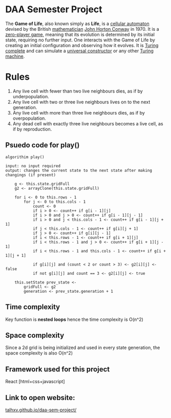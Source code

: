 # DAA Semester Project

The **Game of Life**, also known simply as **Life**, is a [cellular automaton](https://en.wikipedia.org/wiki/Cellular_automaton "Cellular automaton") devised by the British [mathematician](https://en.wikipedia.org/wiki/Mathematician "Mathematician")  [John Horton Conway](https://en.wikipedia.org/wiki/John_Horton_Conway "John Horton Conway") in 1970. It is a [zero-player game](https://en.wikipedia.org/wiki/Zero-player_game "Zero-player game"), meaning that its evolution is determined by its initial state, requiring no further input. One interacts with the Game of Life by creating an initial configuration and observing how it evolves. It is [Turing complete](https://en.wikipedia.org/wiki/Turing_complete "Turing complete") and can simulate a [universal constructor](https://en.wikipedia.org/wiki/Von_Neumann_universal_constructor "Von Neumann universal constructor") or any other [Turing machine](https://en.wikipedia.org/wiki/Turing_machine "Turing machine").


# Rules

1.  Any live cell with fewer than two live neighbours dies, as if by underpopulation.
2.  Any live cell with two or three live neighbours lives on to the next generation.
3.  Any live cell with more than three live neighbours dies, as if by overpopulation.
4.  Any dead cell with exactly three live neighbours becomes a live cell, as if by reproduction.

##  Psuedo code for play() 

```pseudo
algorithim play() 

input: no input required
output: changes the current state to the next state after making changings (if present)
 
    g <- this.state.gridFull
    g2 <- arrayClone(this.state.gridFull)

    for i <- 0 to this.rows - 1 
        for j <- 0 to this.cols - 1 
            count <- 0
            if i > 0 <- count++ if g[i - 1][j]
            if i > 0 and j > 0 <- count++ if g[i - 1][j - 1]
            if i > 0 and j < this.cols - 1 <- count++ if g[i - 1][j + 1]
            if j < this.cols - 1 <- count++ if g[i][j + 1]
            if j > 0 <- count++ if g[i][j - 1]
            if i < this.rows - 1 <- count++ if g[i + 1][j]
            if i < this.rows - 1 and j > 0 <- count++ if g[i + 1][j - 1]
            if i < this.rows - 1 and this.cols - 1 <- count++ if g[i + 1][j + 1]

            if g[i][j] and (count < 2 or count > 3) <- g2[i][j] <- false
            if not g[i][j] and count == 3 <- g2[i][j] <- true
    
    this.setState prev_state <- 
        gridFull <- g2
        generation <- prev_state.generation + 1
```

## Time complexity 

Key function is **nested loops** hence the time complexity is O(n^2)  

## Space complexity

Since a 2d grid is being initialized and used in every state generation, the space complexity is also O(n^2) 

## Framework used for this project

React [html+css+javascript]

## Link to open website: 

[talhxv.github.io/daa-sem-project/](https://talhxv.github.io/daa-sem-project/ "https://talhxv.github.io/daa-sem-project/")
